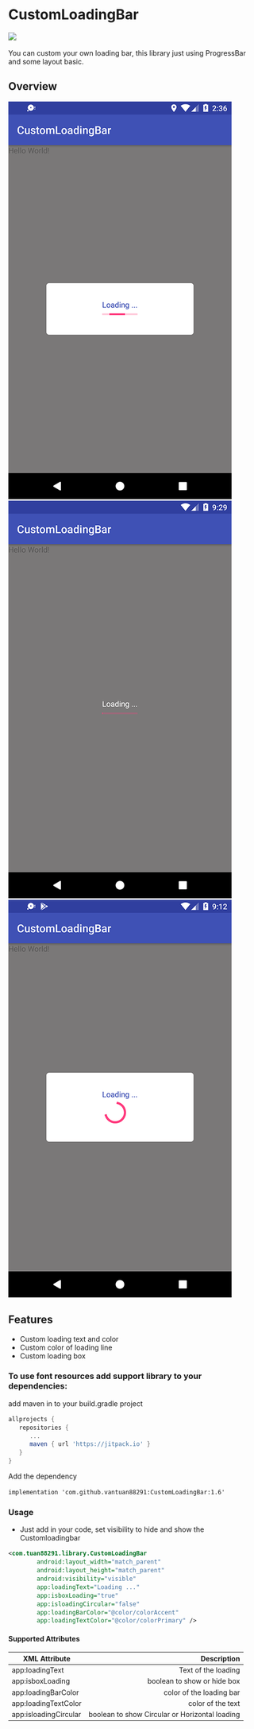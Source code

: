 # CustomLoadingBar
[![](https://jitpack.io/v/vantuan88291/CustomLoadingBar.svg)](https://jitpack.io/#vantuan88291/CustomLoadingBar)

You can custom your own loading bar, this library just using ProgressBar and some layout basic.

## Overview
![CustomLoadingBar Android](https://github.com/vantuan88291/CustomLoadingBar/raw/master/scr3.png)![CustomLoadingBar Android](https://github.com/vantuan88291/CustomLoadingBar/raw/master/scr1.png)
![CustomLoadingBar Android](https://github.com/vantuan88291/CustomLoadingBar/raw/master/scr4.png)
## Features
- Custom loading text and color
- Custom color of loading line
- Custom loading box
### To use font resources add support library to your dependencies:
add maven in to your build.gradle project

```gradle
allprojects {
   repositories {
      ...
      maven { url 'https://jitpack.io' }
   }
}
```
	
Add the dependency

`implementation 'com.github.vantuan88291:CustomLoadingBar:1.6'`

### Usage
- Just add in your code, set visibility to hide and show the Customloadingbar
```xml
<com.tuan88291.library.CustomLoadingBar
        android:layout_width="match_parent"
        android:layout_height="match_parent"
        android:visibility="visible"
        app:loadingText="Loading ..."
        app:isboxLoading="true"
        app:isloadingCircular="false"
        app:loadingBarColor="@color/colorAccent"
        app:loadingTextColor="@color/colorPrimary" />
```
      
      
      
####  Supported Attributes
 XML Attribute            | Description  |
| ------------- | -----:|
| app:loadingText      | Text of the loading |
| app:isboxLoading     | boolean to show or hide box |
| app:loadingBarColor | color of the loading bar |
| app:loadingTextColor | color of the text|
| app:isloadingCircular | boolean to show Circular or Horizontal loading|
